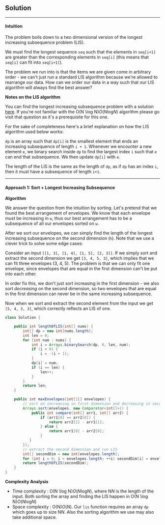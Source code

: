 ## Solution

------

#### Intuition

The problem boils down to a two dimensional version of the longest increasing subsequence problem (LIS).

We must find the longest sequence `seq` such that the elements in `seq[i+1]` are greater than the corresponding elements in `seq[i]` (this means that `seq[i]` can fit into `seq[i+1]`).

The problem we run into is that the items we are given come in arbitrary order - we can't just run a standard LIS algorithm because we're allowed to rearrange our data. How can we order our data in a way such that our LIS algorithm will always find the best answer?

**Notes on the LIS algorithm**

You can find the longest increasing subsequence problem with a solution [here](https://leetcode.com/problems/longest-increasing-subsequence/). If you're not familiar with the O(N \log N)*O*(*N*log*N*) algorithm please go visit that question as it's a prerequisite for this one.

For the sake of completeness here's a brief explanation on how the LIS algorithm used below works:

`dp` is an array such that `dp[i]` is the smallest element that ends an increasing subsequence of length `i + 1`. Whenever we encounter a new element `e`, we binary search inside `dp` to find the largest index `i` such that `e` can end that subsequence. We then update `dp[i]` with `e`.

The length of the LIS is the same as the length of `dp`, as if `dp` has an index `i`, then it must have a subsequence of length `i+1`.

------

#### Approach 1: Sort + Longest Increasing Subsequence

**Algorithm**

We answer the question from the intuition by sorting. Let's pretend that we found the best arrangement of envelopes. We know that each envelope must be increasing in `w`, thus our best arrangement has to be a subsequence of all our envelopes sorted on `w`.

After we sort our envelopes, we can simply find the length of the longest increasing subsequence on the second dimension (`h`). Note that we use a clever trick to solve some edge cases:

Consider an input `[[1, 3], [1, 4], [1, 5], [2, 3]]`. If we simply sort and extract the second dimension we get `[3, 4, 5, 3]`, which implies that we can fit three envelopes (3, 4, 5). The problem is that we can only fit one envelope, since envelopes that are equal in the first dimension can't be put into each other.

In order fix this, we don't just sort increasing in the first dimension - we also sort *decreasing* on the second dimension, so two envelopes that are equal in the first dimension can never be in the same increasing subsequence.

Now when we sort and extract the second element from the input we get `[5, 4, 3, 3]`, which correctly reflects an LIS of one.



```java
class Solution {

    public int lengthOfLIS(int[] nums) {
        int[] dp = new int[nums.length];
        int len = 0;
        for (int num : nums) {
            int i = Arrays.binarySearch(dp, 0, len, num);
            if (i < 0) {
                i = -(i + 1);
            }
            dp[i] = num;
            if (i == len) {
                len++;
            }
        }
        return len;
    }

    public int maxEnvelopes(int[][] envelopes) {
        // sort on increasing in first dimension and decreasing in second
        Arrays.sort(envelopes, new Comparator<int[]>() {
            public int compare(int[] arr1, int[] arr2) {
                if (arr1[0] == arr2[0]) {
                    return arr2[1] - arr1[1];
                } else {
                    return arr1[0] - arr2[0];
                }
           }
        });
        // extract the second dimension and run LIS
        int[] secondDim = new int[envelopes.length];
        for (int i = 0; i < envelopes.length; ++i) secondDim[i] = envelopes[i][1];
        return lengthOfLIS(secondDim);
    }
}

```

**Complexity Analysis**

- Time complexity : O(N \log N)*O*(*N*log*N*), where N*N* is the length of the input. Both sorting the array and finding the LIS happen in O(N \log N)*O*(*N*log*N*)
- Space complexity : O(N)*O*(*N*). Our `lis` function requires an array `dp` which goes up to size N*N*. Also the sorting algorithm we use may also take additional space.
